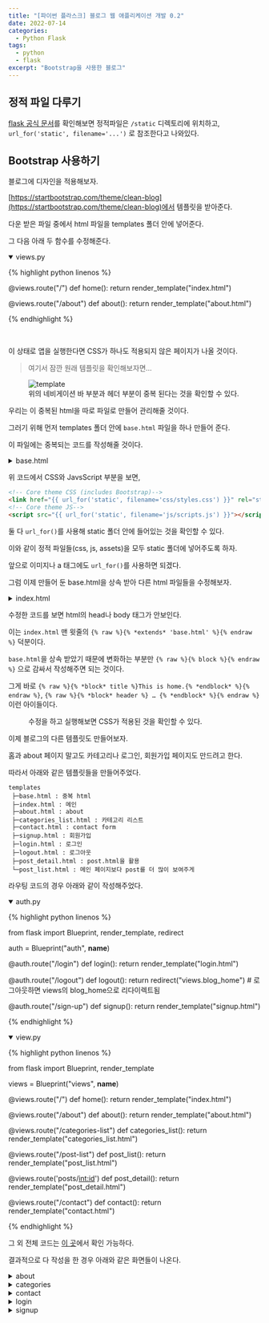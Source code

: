 ```yaml
---
title: "[파이썬 플라스크] 블로그 웹 애플리케이션 개발 0.2"
date: 2022-07-14
categories:
  - Python Flask
tags:
  - python
  - flask
excerpt: "Bootstrap을 사용한 블로그"
---
```


## 정적 파일 다루기

[flask 공식 문서](https://flask.palletsprojects.com/en/2.1.x/tutorial/static/#static-files)를 확인해보면 정적파일은 `/static` 디렉토리에 위치하고, `url_for('static', filename='...')` 로 참조한다고 나와있다.

## Bootstrap 사용하기

블로그에 디자인을 적용해보자.

[https://startbootstrap.com/theme/clean-blog](https://startbootstrap.com/theme/clean-blog)에서 템플릿을 받아준다.

다운 받은 파일 중에서 html 파일을 templates 폴더 안에 넣어준다.

그 다음 아래 두 함수를 수정해준다.

<details open>
<summary>views.py</summary>
<div markdown="1">

{% highlight python linenos %}

@views.route("/")
def home():
    return render_template("index.html")

@views.route("/about")
def about():
    return render_template("about.html")

{% endhighlight %}

</div>
</details><br>

이 상태로 앱을 실행한다면 CSS가 하나도 적용되지 않은 페이지가 나올 것이다.

> 여기서 잠깐 원래 템플릿을 확인해보자면...

<figure class="align-center">
  <img src="{{ site.url }}{{ site.baseurl }}/assets/images/python/flask/blog/bootstrap.jpg" alt="template">
  <figcaption>위의 네비게이션 바 부분과 헤더 부분이 중복 된다는 것을 확인할 수 있다.</figcaption>
</figure>

우리는 이 중복된 html을 따로 파일로 만들어 관리해줄 것이다.

그러기 위해 먼저 templates 폴더 안에 `base.html` 파일을 하나 만들어 준다.

이 파일에는 중복되는 코드를 작성해줄 것이다.

<details>
<summary>base.html</summary>
<div markdown="1">

{% highlight html linenos %}
{% raw %}

<!DOCTYPE html>
<html lang="en">
    <head>
    <meta charset="utf-8" />
    <meta name="viewport" content="width=device-width, initial-scale=1, shrink-to-fit=no" />
    <meta name="description" content="" />
    <meta name="author" content="" />

    {# 변화하는 부분 #}
    <title>{% block title %}{% endblock %}</title>

    <link rel="icon" type="image/x-icon" href="assets/favicon.ico" />
    <!-- Font Awesome icons (free version)-->
    <script src="https://use.fontawesome.com/releases/v6.1.0/js/all.js" crossorigin="anonymous"></script>
    <!-- Google fonts-->
    <link href="https://fonts.googleapis.com/css?family=Lora:400,700,400italic,700italic" rel="stylesheet" type="text/css" />
    <link
        href="https://fonts.googleapis.com/css?family=Open+Sans:300italic,400italic,600italic,700italic,800italic,400,300,600,700,800"
        rel="stylesheet"
        type="text/css"
    />

    <!-- Core theme CSS (includes Bootstrap)-->
    <link href="{{ url_for('static', filename='css/styles.css') }}" rel="stylesheet" />
    </head>

    <body>
    <!-- Navigation-->
    <nav class="navbar navbar-expand-lg navbar-light" id="mainNav">
        <div class="container px-4 px-lg-5">
        <a class="navbar-brand" href="{{ url_for('views.home') }}">Taelog</a>
        <button
            class="navbar-toggler"
            type="button"
            data-bs-toggle="collapse"
            data-bs-target="#navbarResponsive"
            aria-controls="navbarResponsive"
            aria-expanded="false"
            aria-label="Toggle navigation"
        >
            Menu
            <i class="fas fa-bars"></i>
        </button>
        <div class="collapse navbar-collapse" id="navbarResponsive">
            <ul class="navbar-nav ms-auto py-4 py-lg-0">
            <li class="nav-item"><a class="nav-link px-lg-3 py-3 py-lg-4" href="{{ url_for('views.home') }}">Home</a></li>
            <li class="nav-item"><a class="nav-link px-lg-3 py-3 py-lg-4" href="{{ url_for('views.about') }}">About</a></li>
            <li class="nav-item"><a class="nav-link px-lg-3 py-3 py-lg-4" href="{{ url_for('views.categories_list') }}">Categories</a></li>
            <li class="nav-item"><a class="nav-link px-lg-3 py-3 py-lg-4" href="{{ url_for('views.contact') }}">Contact</a></li>
            <li class="nav-item"><a class="nav-link px-lg-3 py-3 py-lg-4" href="{{ url_for('auth.signup') }}">Sign Up</a></li>
            <li class="nav-item"><a class="nav-link px-lg-3 py-3 py-lg-4" href="{{ url_for('auth.login') }}">Login</a></li>
            </ul>
        </div>
        </div>
    </nav>

    {# 변화하는 부분 #}
    {% block header %}{% endblock %}
    {# 변화하는 부분 #}
    <div class="content-wrapper">{% block content %}{% endblock %}</div>

    <!-- Footer-->
    <footer class="border-top">
        <div class="container px-4 px-lg-5">
        <div class="row gx-4 gx-lg-5 justify-content-center">
            <div class="col-md-10 col-lg-8 col-xl-7">
            <ul class="list-inline text-center">
                <li class="list-inline-item">
                <a href="#!">
                    <span class="fa-stack fa-lg">
                    <i class="fas fa-circle fa-stack-2x"></i>
                    <i class="fab fa-twitter fa-stack-1x fa-inverse"></i>
                    </span>
                </a>
                </li>
                <li class="list-inline-item">
                <a href="#!">
                    <span class="fa-stack fa-lg">
                    <i class="fas fa-circle fa-stack-2x"></i>
                    <i class="fab fa-facebook-f fa-stack-1x fa-inverse"></i>
                    </span>
                </a>
                </li>
                <li class="list-inline-item">
                <a href="#!">
                    <span class="fa-stack fa-lg">
                    <i class="fas fa-circle fa-stack-2x"></i>
                    <i class="fab fa-github fa-stack-1x fa-inverse"></i>
                    </span>
                </a>
                </li>
            </ul>
            <div class="small text-center text-muted fst-italic">Copyright &copy; Taeyoung 2022</div>
            </div>
        </div>
        </div>
    </footer>
    <!-- Bootstrap core JS-->
    <script src="https://cdn.jsdelivr.net/npm/bootstrap@5.1.3/dist/js/bootstrap.bundle.min.js"></script>

    <!-- Core theme JS-->
    <script src="{{ url_for('static', filename='js/scripts.js') }}"></script>
    </body>
</html>

{% endraw %}
{% endhighlight %}

</div>
</details>

위 코드에서 CSS와 JavsScript 부분을 보면,

```html
<!-- Core theme CSS (includes Bootstrap)-->
<link href="{{ url_for('static', filename='css/styles.css') }}" rel="stylesheet"/>
<!-- Core theme JS-->
<script src="{{ url_for('static', filename='js/scripts.js') }}"></script>
```

둘 다 `url_for()`를 사용해 static 폴더 안에 들어있는 것을 확인할 수 있다.

이와 같이 정적 파일들(css, js, assets)을 모두 static 폴더에 넣어주도록 하자.

앞으로 이미지나 a 태그에도 `url_for()`를 사용하면 되겠다.

그럼 이제 만들어 둔 base.html을 상속 받아 다른 html 파일들을 수정해보자.

<details>
<summary>index.html</summary>
<div markdown="1">

{% highlight html linenos %}
{% raw %}

{% extends 'base.html' %}

{% block title %}This is home.{% endblock %}

{% block header %}
<!-- Page Header-->
{% raw %}<header class="masthead" style="background-image: url( {{ url_for('static', filename='assets/img/home-bg.jpg') }} )">{% endraw %}
    <div class="container position-relative px-4 px-lg-5">
    <div class="row gx-4 gx-lg-5 justify-content-center">
        <div class="col-md-10 col-lg-8 col-xl-7">
        <div class="site-heading">
            <h1>Taelog</h1>
            <span class="subheading">Made by Flask web framwork.</span>
        </div>
        </div>
    </div>
    </div>
</header>
{% endblock %}

{% block content %}
<!-- Main Content-->
<div class="container px-4 px-lg-5">
    <div class="row gx-4 gx-lg-5 justify-content-center">
    <div class="col-md-10 col-lg-8 col-xl-7">
        <!-- Post preview-->
        <div class="post-preview">
        <a href="post_detail.html">
            <h2 class="post-title">Man must explore, and this is exploration at its greatest</h2>
            <h3 class="post-subtitle">Problems look mighty small from 150 miles up</h3>
        </a>
        <p class="post-meta">
            Posted by
            <a href="#!">Start Bootstrap</a>
            on September 24, 2022
        </p>
        </div>
        <!-- Divider-->
        <hr class="my-4" />
        <!-- Post preview-->
        <div class="post-preview">
        <a href="post_detail.html"
            ><h2 class="post-title">I believe every human has a finite number of heartbeats. I don't intend to waste any of mine.</h2></a
        >
        <p class="post-meta">
            Posted by
            <a href="#!">Start Bootstrap</a>
            on September 18, 2022
        </p>
        </div>
        <!-- Divider-->
        <hr class="my-4" />
        <!-- Post preview-->
        <div class="post-preview">
        <a href="post_detail.html">
            <h2 class="post-title">Science has not yet mastered prophecy</h2>
            <h3 class="post-subtitle">We predict too much for the next year and yet far too little for the next ten.</h3>
        </a>
        <p class="post-meta">
            Posted by
            <a href="#!">Start Bootstrap</a>
            on August 24, 2022
        </p>
        </div>
        <!-- Divider-->
        <hr class="my-4" />
        <!-- Post preview-->
        <div class="post-preview">
        <a href="post_detail.html">
            <h2 class="post-title">Failure is not an option</h2>
            <h3 class="post-subtitle">Many say exploration is part of our destiny, but it’s actually our duty to future generations.</h3>
        </a>
        <p class="post-meta">
            Posted by
            <a href="#!">Start Bootstrap</a>
            on July 8, 2022
        </p>
        </div>
        <!-- Divider-->
        <hr class="my-4" />
        <!-- Pager-->
        <div class="d-flex justify-content-end mb-4"><a class="btn btn-primary text-uppercase" href="#!">Older Posts →</a></div>
    </div>
    </div>
</div>
{% endblock %}

{% endraw %}
{% endhighlight %}

</div>
</details>

수정한 코드를 보면 html의 head나 body 태그가 안보인다.

이는 `index.html` 맨 윗줄의 `{% raw %}{% *extends* 'base.html' %}{% endraw %}` 덕분이다.

`base.html`을 상속 받았기 때문에 변화하는 부분만 `{% raw %}{% block %}{% endraw %}` 으로 감싸서 작성해주면 되는 것이다.

그게 바로 `{% raw %}{% *block* title %}This is home.{% *endblock* %}{% endraw %}`, `{% raw %}{% *block* header %} … {% *endblock* %}{% endraw %}` 이런 아이들이다.

<figure class="align-center">
  <img src="{{ site.url }}{{ site.baseurl }}/assets/images/python/flask/blog/home.jpg" alt="">
  <figcaption>수정을 하고 실행해보면 CSS가 적용된 것을 확인할 수 있다.</figcaption>
</figure>

이제 블로그의 다른 템플릿도 만들어보자.

홈과 about 페이지 말고도 카테고리나 로그인, 회원가입 페이지도 만드려고 한다.

따라서 아래와 같은 템플릿들을 만들어주었다.

```
templates
 ├─base.html : 중복 html
 ├─index.html : 메인
 ├─about.html : about
 ├─categories_list.html : 카테고리 리스트
 ├─contact.html : contact form
 ├─signup.html : 회원가입
 ├─login.html : 로그인
 ├─logout.html : 로그아웃
 ├─post_detail.html : post.html을 활용
 └─post_list.html : 메인 페이지보다 post를 더 많이 보여주게
```

라우팅 코드의 경우 아래와 같이 작성해주었다.

<details open>
<summary>auth.py</summary>
<div markdown="1">

{% highlight python linenos %}

from flask import Blueprint, render_template, redirect

auth = Blueprint("auth", __name__)

@auth.route("/login")
def login():
    return render_template("login.html")

@auth.route("/logout")
def logout():
    return redirect("views.blog_home")  # 로그아웃하면 views의 blog_home으로 리다이렉트됨

@auth.route("/sign-up")
def signup():
    return render_template("signup.html")

{% endhighlight %}

</div>
</details>

<details open>
<summary>view.py</summary>
<div markdown="1">

{% highlight python linenos %}

from flask import Blueprint, render_template
    
views = Blueprint("views", __name__)

@views.route("/")
def home():
    return render_template("index.html")

@views.route("/about")
def about():
    return render_template("about.html")

@views.route("/categories-list")
def categories_list():
    return render_template("categories_list.html")

@views.route("/post-list")
def post_list():
    return render_template("post_list.html")

@views.route('posts/<int:id>')
def post_detail():
    return render_template("post_detail.html")

@views.route("/contact")
def contact():
    return render_template("contact.html")

{% endhighlight %}

</div>
</details>

그 외 전체 코드는 [이 곳](https://github.com/overtae/ifp-flask-study/tree/03-blog-template)에서 확인 가능하다.

결과적으로 다 작성을 한 경우 아래와 같은 화면들이 나온다.

<details>
<summary>about</summary>
<div markdown="1">

![about]({{ site.url }}{{ site.baseurl }}/assets/images/python/flask/blog/about.jpg){: .align-center}

</div>
</details>

<details>
<summary>categories</summary>
<div markdown="1">

![categories]({{ site.url }}{{ site.baseurl }}/assets/images/python/flask/blog/categories.jpg){: .align-center}

</div>
</details>

<details>
<summary>contact</summary>
<div markdown="1">

![contact]({{ site.url }}{{ site.baseurl }}/assets/images/python/flask/blog/contact.jpg){: .align-center}

</div>
</details>

<details>
<summary>login</summary>
<div markdown="1">

![login]({{ site.url }}{{ site.baseurl }}/assets/images/python/flask/blog/login.jpg){: .align-center}

</div>
</details>

<details>
<summary>signup</summary>
<div markdown="1">

![signup]({{ site.url }}{{ site.baseurl }}/assets/images/python/flask/blog/signup.jpg){: .align-center}

</div>
</details>
